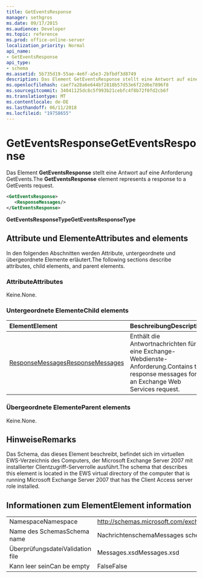 ```yaml
---
title: GetEventsResponse
manager: sethgros
ms.date: 09/17/2015
ms.audience: Developer
ms.topic: reference
ms.prod: office-online-server
localization_priority: Normal
api_name:
- GetEventsResponse
api_type:
- schema
ms.assetid: 5b735d19-55ae-4e6f-a5e3-2bfbdf3d8749
description: Das Element GetEventsResponse stellt eine Antwort auf eine Anforderung GetEvents.
ms.openlocfilehash: caef7a28a6e644bf2818b57d53e6f22d6e7896f8
ms.sourcegitcommit: 34041125dc8c5f993b21cebfc4f8b72f0fd2cb6f
ms.translationtype: MT
ms.contentlocale: de-DE
ms.lasthandoff: 06/11/2018
ms.locfileid: "19758655"
---
```

# <a name="geteventsresponse"></a><span data-ttu-id="cc9ed-103">GetEventsResponse</span><span class="sxs-lookup"><span data-stu-id="cc9ed-103">GetEventsResponse</span></span>

<span data-ttu-id="cc9ed-104">Das Element **GetEventsResponse** stellt eine Antwort auf eine Anforderung GetEvents.</span><span class="sxs-lookup"><span data-stu-id="cc9ed-104">The **GetEventsResponse** element represents a response to a GetEvents request.</span></span> 
  
```xml
<GetEventsResponse>
   <ResponseMessages/>
</GetEventsResponse>
```

 <span data-ttu-id="cc9ed-105">**GetEventsResponseType**</span><span class="sxs-lookup"><span data-stu-id="cc9ed-105">**GetEventsResponseType**</span></span>
## <a name="attributes-and-elements"></a><span data-ttu-id="cc9ed-106">Attribute und Elemente</span><span class="sxs-lookup"><span data-stu-id="cc9ed-106">Attributes and elements</span></span>

<span data-ttu-id="cc9ed-107">In den folgenden Abschnitten werden Attribute, untergeordnete und übergeordnete Elemente erläutert.</span><span class="sxs-lookup"><span data-stu-id="cc9ed-107">The following sections describe attributes, child elements, and parent elements.</span></span>
  
### <a name="attributes"></a><span data-ttu-id="cc9ed-108">Attribute</span><span class="sxs-lookup"><span data-stu-id="cc9ed-108">Attributes</span></span>

<span data-ttu-id="cc9ed-109">Keine.</span><span class="sxs-lookup"><span data-stu-id="cc9ed-109">None.</span></span>
  
### <a name="child-elements"></a><span data-ttu-id="cc9ed-110">Untergeordnete Elemente</span><span class="sxs-lookup"><span data-stu-id="cc9ed-110">Child elements</span></span>

|<span data-ttu-id="cc9ed-111">**Element**</span><span class="sxs-lookup"><span data-stu-id="cc9ed-111">**Element**</span></span>|<span data-ttu-id="cc9ed-112">**Beschreibung**</span><span class="sxs-lookup"><span data-stu-id="cc9ed-112">**Description**</span></span>|
|:-----|:-----|
|[<span data-ttu-id="cc9ed-113">ResponseMessages</span><span class="sxs-lookup"><span data-stu-id="cc9ed-113">ResponseMessages</span></span>](responsemessages.md) <br/> |<span data-ttu-id="cc9ed-114">Enthält die Antwortnachrichten für eine Exchange-Webdienste-Anforderung.</span><span class="sxs-lookup"><span data-stu-id="cc9ed-114">Contains the response messages for an Exchange Web Services request.</span></span>  <br/> |
   
### <a name="parent-elements"></a><span data-ttu-id="cc9ed-115">Übergeordnete Elemente</span><span class="sxs-lookup"><span data-stu-id="cc9ed-115">Parent elements</span></span>

<span data-ttu-id="cc9ed-116">Keine.</span><span class="sxs-lookup"><span data-stu-id="cc9ed-116">None.</span></span>
  
## <a name="remarks"></a><span data-ttu-id="cc9ed-117">Hinweise</span><span class="sxs-lookup"><span data-stu-id="cc9ed-117">Remarks</span></span>

<span data-ttu-id="cc9ed-118">Das Schema, das dieses Element beschreibt, befindet sich im virtuellen EWS-Verzeichnis des Computers, der Microsoft Exchange Server 2007 mit installierter Clientzugriff-Serverrolle ausführt.</span><span class="sxs-lookup"><span data-stu-id="cc9ed-118">The schema that describes this element is located in the EWS virtual directory of the computer that is running Microsoft Exchange Server 2007 that has the Client Access server role installed.</span></span>
  
## <a name="element-information"></a><span data-ttu-id="cc9ed-119">Informationen zum Element</span><span class="sxs-lookup"><span data-stu-id="cc9ed-119">Element information</span></span>

|||
|:-----|:-----|
|<span data-ttu-id="cc9ed-120">Namespace</span><span class="sxs-lookup"><span data-stu-id="cc9ed-120">Namespace</span></span>  <br/> |http://schemas.microsoft.com/exchange/services/2006/messages  <br/> |
|<span data-ttu-id="cc9ed-121">Name des Schemas</span><span class="sxs-lookup"><span data-stu-id="cc9ed-121">Schema name</span></span>  <br/> |<span data-ttu-id="cc9ed-122">Nachrichtenschema</span><span class="sxs-lookup"><span data-stu-id="cc9ed-122">Messages schema</span></span>  <br/> |
|<span data-ttu-id="cc9ed-123">Überprüfungsdatei</span><span class="sxs-lookup"><span data-stu-id="cc9ed-123">Validation file</span></span>  <br/> |<span data-ttu-id="cc9ed-124">Messages.xsd</span><span class="sxs-lookup"><span data-stu-id="cc9ed-124">Messages.xsd</span></span>  <br/> |
|<span data-ttu-id="cc9ed-125">Kann leer sein</span><span class="sxs-lookup"><span data-stu-id="cc9ed-125">Can be empty</span></span>  <br/> |<span data-ttu-id="cc9ed-126">False</span><span class="sxs-lookup"><span data-stu-id="cc9ed-126">False</span></span>  <br/> |
   

